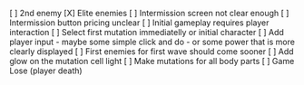 [ ] 2nd enemy
[X] Elite enemies
[ ] Intermission screen not clear enough
[ ] Intermission button pricing unclear
[ ] Initial gameplay requires player interaction
    [ ] Select first mutation immediatelly or initial character
    [ ] Add player input
        - maybe some simple click and do
        - or some power that is more clearly displayed
    [ ] First enemies for first wave should come sooner
[ ] Add glow on the mutation cell light
[ ] Make mutations for all body parts
[ ] Game Lose (player death)